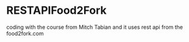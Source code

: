 # RESTAPIFood2Fork

coding with the course from Mitch Tabian and it uses rest api from the food2fork.com
